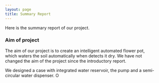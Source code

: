 ```yaml
---
layout: page
title: Summary Report
---
```

Here is the summary report of our project.

### Aim of project

The aim of our project is to create an intelligent automated flower pot, which waters the soil automatically when detects it dry. We have not changed the aim of the project since the introductory report.



 We designed a case with integrated water reservoir, the pump and a semi-circular water dispenser. O
